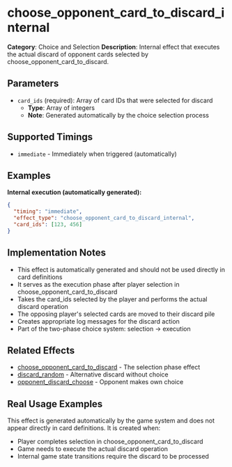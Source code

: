 # choose_opponent_card_to_discard_internal

**Category**: Choice and Selection
**Description**: Internal effect that executes the actual discard of opponent cards selected by choose_opponent_card_to_discard.

## Parameters

- `card_ids` (required): Array of card IDs that were selected for discard
  - **Type**: Array of integers
  - **Note**: Generated automatically by the choice selection process

## Supported Timings

- `immediate` - Immediately when triggered (automatically)

## Examples

**Internal execution (automatically generated):**
```json
{
  "timing": "immediate",
  "effect_type": "choose_opponent_card_to_discard_internal",
  "card_ids": [123, 456]
}
```

## Implementation Notes

- This effect is automatically generated and should not be used directly in card definitions
- It serves as the execution phase after player selection in choose_opponent_card_to_discard
- Takes the card_ids selected by the player and performs the actual discard operation
- The opposing player's selected cards are moved to their discard pile
- Creates appropriate log messages for the discard action
- Part of the two-phase choice system: selection → execution

## Related Effects

- [choose_opponent_card_to_discard](choose_opponent_card_to_discard.md) - The selection phase effect
- [discard_random](../cards/discard_random.md) - Alternative discard without choice
- [opponent_discard_choose](../cards/opponent_discard_choose.md) - Opponent makes own choice

## Real Usage Examples

This effect is generated automatically by the game system and does not appear directly in card definitions. It is created when:
- Player completes selection in choose_opponent_card_to_discard
- Game needs to execute the actual discard operation
- Internal game state transitions require the discard to be processed